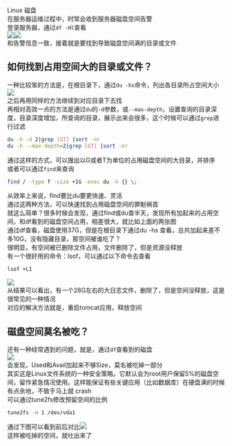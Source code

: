 Linux 磁盘<br />在服务器运维过程中，时常会收到服务器磁盘空间告警<br />登录服务器，通过`df -Hl`查看<br />![](https://cdn.nlark.com/yuque/0/2022/webp/396745/1643970677496-7cdd27d2-7998-4cc6-8016-4b2e024961aa.webp#clientId=uffab3d57-85d4-4&from=paste&id=u1a8d3b56&originHeight=1&originWidth=1&originalType=url&ratio=1&rotation=0&showTitle=false&status=done&style=none&taskId=u6d860be1-363a-499d-8490-b27ddfc3b9b&title=)![](https://cdn.nlark.com/yuque/0/2022/webp/396745/1643970677327-e13fb2f1-7f7d-4c40-bb8f-322935f1e354.webp#clientId=uffab3d57-85d4-4&from=paste&id=u645fac1a&originHeight=218&originWidth=645&originalType=url&ratio=1&rotation=0&showTitle=false&status=done&style=shadow&taskId=u34c0a28e-7209-4098-a0f6-29879c917ac&title=)<br />和告警信息一致，接着就是要找到导致磁盘空间满的目录或文件
<a name="Nho2u"></a>
## 如何找到占用空间大的目录或文件？
一种比较笨的方法是，在根目录下，通过`du -hs`命令，列出各目录所占空间大小<br />![](https://cdn.nlark.com/yuque/0/2022/webp/396745/1643970677289-8a445ef4-33d6-4d5b-8d92-6982eea3a5b0.webp#clientId=uffab3d57-85d4-4&from=paste&id=u22c97174&originHeight=674&originWidth=1012&originalType=url&ratio=1&rotation=0&showTitle=false&status=done&style=none&taskId=u641f6d22-223f-4bb7-ab63-7342be77150&title=)<br />之后再用同样的方法继续到对应目录下去找<br />再相对高效一点的方法是通过`du`的`-d`参数，或`--max-depth`，设置查询的目录深度，目录深度增加，所查询的目录，展示出来会很多，这个时候可以通过`grep`进行过滤
```bash
du -h -d 2|grep [GT] |sort -nr
du -h --max-depth=2|grep [GT] |sort -nr
```
通过这样的方式，可以搜出以G或者T为单位的占用磁盘空间的大目录，并排序<br />或者可以通过`find`来查询
```bash
find / -type f -size +1G -exec du -h {} \;
```
从效率上来说，find要比du要更快速、灵活<br />通过这两种方法，可以快速找到占用磁盘空间的罪魁祸首<br />就这么简单？很多时候会发现，通过find或du查半天，发现所有加起来的占用空间，和df看到的磁盘空间占用，相差很大，就比如上面的两张图<br />通过df查看，磁盘使用37G，但是在根目录下通过du -hs 查看，总共加起来差不多10G，没有隐藏目录，那空间被谁吃了？<br />很明显，有空间被已删除文件占用，文件删除了，但是资源没释放<br />有一个很好用的命令：lsof，可以通过以下命令去查看
```bash
lsof +L1
```
![](https://cdn.nlark.com/yuque/0/2022/webp/396745/1643970677976-8c9bdec1-e089-438b-8f90-c8496531e431.webp#clientId=uffab3d57-85d4-4&from=paste&id=u432e5397&originHeight=360&originWidth=1080&originalType=url&ratio=1&rotation=0&showTitle=false&status=done&style=none&taskId=ufa90ec73-e107-4ec4-a01c-9ead4346a0e&title=)<br />从结果可以看出，有一个28G左右的大日志文件，删除了，但是空间没释放，这是很常见的一种情况<br />对应的解决方法就是，重启tomcat应用，释放空间
<a name="mx4WG"></a>
## 磁盘空间莫名被吃？
还有一种经常遇到的问题，就是，通过`df`查看到的磁盘<br />![](https://cdn.nlark.com/yuque/0/2022/webp/396745/1643970677941-61b584af-0226-4a0a-938f-6b3aca3db28d.webp#clientId=uffab3d57-85d4-4&from=paste&id=u35cde3c2&originHeight=183&originWidth=924&originalType=url&ratio=1&rotation=0&showTitle=false&status=done&style=none&taskId=u9cf5a1b2-1525-42b1-8d41-e445a493041&title=)<br />会发现，Used和Avail加起来不够Size，莫名被吃掉一部分<br />其实这是Linux文件系统的一种安全策略，它默认会为root用户保留5%的磁盘空间，留作紧急情况使用。这样能保证有些关键应用（比如数据库）在硬盘满的时候有点余地，不致于马上就 crash<br />可以通过tune2fs修改预留空间的比例
```bash
tune2fs -m 1 /dev/vda1
```
通过下图可以看到前后对比![](https://cdn.nlark.com/yuque/0/2022/webp/396745/1643970678026-df3a6945-3892-4b2d-a19a-00bb9caad173.webp#clientId=uffab3d57-85d4-4&from=paste&id=uc8b4e1c2&originHeight=431&originWidth=1011&originalType=url&ratio=1&rotation=0&showTitle=false&status=done&style=none&taskId=uc86cb809-9996-42f8-b20f-5f44683e8a1&title=)<br />这样被吃掉的空间，就吐出来了
